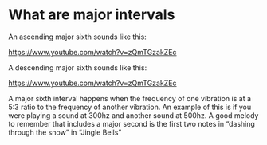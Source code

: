 # What are major intervals

An ascending major sixth sounds like this:

https://www.youtube.com/watch?v=zQmTGzakZEc

A descending major sixth sounds like this:

https://www.youtube.com/watch?v=zQmTGzakZEc

A major sixth interval happens when the frequency of one vibration is at a 5:3 ratio to the frequency of another vibration. An example of this is if you were playing a sound at 300hz and another sound at 500hz. A good melody to remember that includes a major second is the first two notes in “dashing through the snow” in “Jingle Bells”


